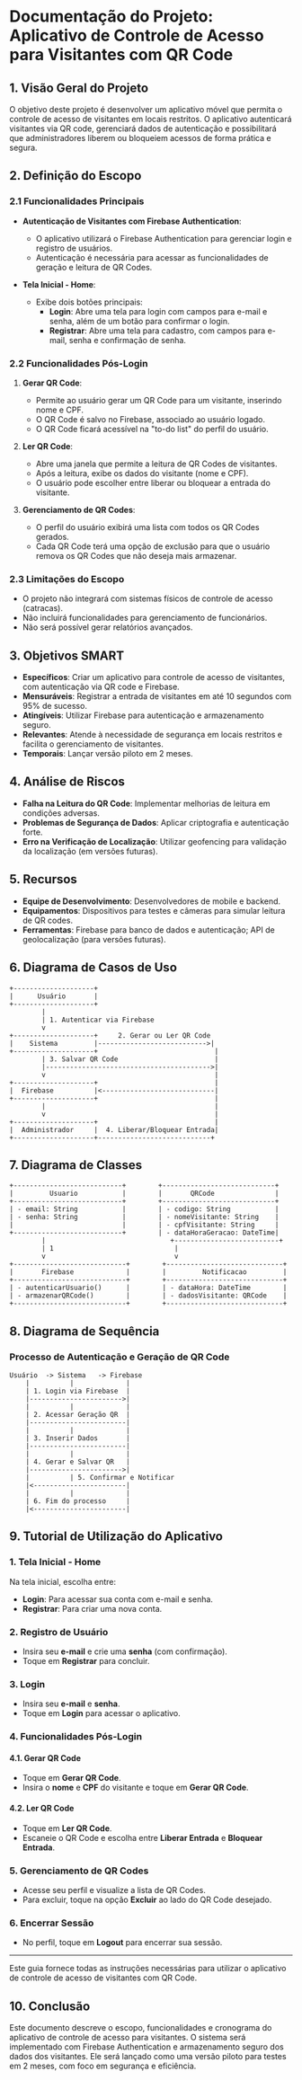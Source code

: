 
# Documentação do Projeto: **Aplicativo de Controle de Acesso para Visitantes com QR Code**

## 1. Visão Geral do Projeto

O objetivo deste projeto é desenvolver um aplicativo móvel que permita o controle de acesso de visitantes em locais restritos. O aplicativo autenticará visitantes via QR code, gerenciará dados de autenticação e possibilitará que administradores liberem ou bloqueiem acessos de forma prática e segura.

## 2. Definição do Escopo

### 2.1 Funcionalidades Principais

- **Autenticação de Visitantes com Firebase Authentication**: 
    - O aplicativo utilizará o Firebase Authentication para gerenciar login e registro de usuários.
    - Autenticação é necessária para acessar as funcionalidades de geração e leitura de QR Codes.

- **Tela Inicial - Home**:
    - Exibe dois botões principais:
        - **Login**: Abre uma tela para login com campos para e-mail e senha, além de um botão para confirmar o login.
        - **Registrar**: Abre uma tela para cadastro, com campos para e-mail, senha e confirmação de senha.

### 2.2 Funcionalidades Pós-Login

1. **Gerar QR Code**:
    - Permite ao usuário gerar um QR Code para um visitante, inserindo nome e CPF.
    - O QR Code é salvo no Firebase, associado ao usuário logado.
    - O QR Code ficará acessível na "to-do list" do perfil do usuário.

2. **Ler QR Code**:
    - Abre uma janela que permite a leitura de QR Codes de visitantes.
    - Após a leitura, exibe os dados do visitante (nome e CPF).
    - O usuário pode escolher entre liberar ou bloquear a entrada do visitante.

3. **Gerenciamento de QR Codes**:
    - O perfil do usuário exibirá uma lista com todos os QR Codes gerados.
    - Cada QR Code terá uma opção de exclusão para que o usuário remova os QR Codes que não deseja mais armazenar.

### 2.3 Limitações do Escopo

- O projeto não integrará com sistemas físicos de controle de acesso (catracas).
- Não incluirá funcionalidades para gerenciamento de funcionários.
- Não será possível gerar relatórios avançados.

## 3. Objetivos SMART

- **Específicos**: Criar um aplicativo para controle de acesso de visitantes, com autenticação via QR code e Firebase.
- **Mensuráveis**: Registrar a entrada de visitantes em até 10 segundos com 95% de sucesso.
- **Atingíveis**: Utilizar Firebase para autenticação e armazenamento seguro.
- **Relevantes**: Atende à necessidade de segurança em locais restritos e facilita o gerenciamento de visitantes.
- **Temporais**: Lançar versão piloto em 2 meses.

## 4. Análise de Riscos

- **Falha na Leitura do QR Code**: Implementar melhorias de leitura em condições adversas.
- **Problemas de Segurança de Dados**: Aplicar criptografia e autenticação forte.
- **Erro na Verificação de Localização**: Utilizar geofencing para validação da localização (em versões futuras).

## 5. Recursos

- **Equipe de Desenvolvimento**: Desenvolvedores de mobile e backend.
- **Equipamentos**: Dispositivos para testes e câmeras para simular leitura de QR codes.
- **Ferramentas**: Firebase para banco de dados e autenticação; API de geolocalização (para versões futuras).

## 6. Diagrama de Casos de Uso

```plaintext
+--------------------+
|      Usuário       |
+--------------------+
        |
        | 1. Autenticar via Firebase
        v
+--------------------+     2. Gerar ou Ler QR Code
|    Sistema         |--------------------------->|
+--------------------+                             |
        | 3. Salvar QR Code                        |
        |----------------------------------------->|
        v                                          |
+--------------------+                             |
|  Firebase          |<----------------------------|
+--------------------+                             |
        |                                          |
        v                                          |
+--------------------+                             |
|  Administrador     |  4. Liberar/Bloquear Entrada|
+--------------------+----------------------------+
```

## 7. Diagrama de Classes

```plaintext
+---------------------------+        +----------------------------+
|         Usuario           |        |       QRCode               |
+---------------------------+        +----------------------------+
| - email: String           |        | - codigo: String           |
| - senha: String           |        | - nomeVisitante: String    |
|                           |        | - cpfVisitante: String     |
+---------------------------+        | - dataHoraGeracao: DateTime|
        |                               +--------------------------+
        | 1                              |
        v                                v
+----------------------------+        +-----------------------------+
|       Firebase             |        |         Notificacao         |
+----------------------------+        +-----------------------------+
| - autenticarUsuario()      |        | - dataHora: DateTime        |
| - armazenarQRCode()        |        | - dadosVisitante: QRCode    |
+----------------------------+        +-----------------------------+
```

## 8. Diagrama de Sequência

### Processo de Autenticação e Geração de QR Code

```plaintext
Usuário  -> Sistema   -> Firebase
    |          |             |
    | 1. Login via Firebase  |
    |----------------------->|
    |          |             |
    | 2. Acessar Geração QR  |
    |------------------------|
    |          |             |
    | 3. Inserir Dados       |
    |------------------------|
    |          |             |
    | 4. Gerar e Salvar QR   |
    |----------------------->|
    |          | 5. Confirmar e Notificar
    |<-----------------------|
    |          |             |
    | 6. Fim do processo     |
    |<-----------------------|
```


## 9. Tutorial de Utilização do Aplicativo

### 1. Tela Inicial - Home

   Na tela inicial, escolha entre:

   - **Login**: Para acessar sua conta com e-mail e senha.
   - **Registrar**: Para criar uma nova conta.

### 2. Registro de Usuário

   - Insira seu **e-mail** e crie uma **senha** (com confirmação).
   - Toque em **Registrar** para concluir.

### 3. Login

   - Insira seu **e-mail** e **senha**.
   - Toque em **Login** para acessar o aplicativo.

### 4. Funcionalidades Pós-Login

   #### 4.1. Gerar QR Code
   - Toque em **Gerar QR Code**.
   - Insira o **nome** e **CPF** do visitante e toque em **Gerar QR Code**.

   #### 4.2. Ler QR Code
   - Toque em **Ler QR Code**.
   - Escaneie o QR Code e escolha entre **Liberar Entrada** e **Bloquear Entrada**.

### 5. Gerenciamento de QR Codes

   - Acesse seu perfil e visualize a lista de QR Codes.
   - Para excluir, toque na opção **Excluir** ao lado do QR Code desejado.

### 6. Encerrar Sessão

   - No perfil, toque em **Logout** para encerrar sua sessão.

---

Este guia fornece todas as instruções necessárias para utilizar o aplicativo de controle de acesso de visitantes com QR Code.


## 10. Conclusão

Este documento descreve o escopo, funcionalidades e cronograma do aplicativo de controle de acesso para visitantes. O sistema será implementado com Firebase Authentication e armazenamento seguro dos dados dos visitantes. Ele será lançado como uma versão piloto para testes em 2 meses, com foco em segurança e eficiência.
